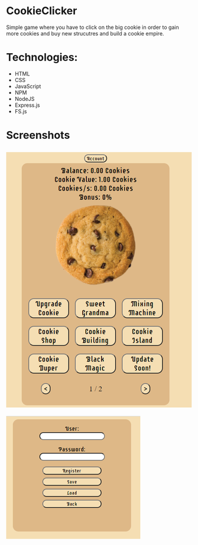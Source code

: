 # CookieClicker

Simple game where you have to click on the big cookie in order to gain more cookies and buy new strucutres and build a cookie empire.

# Technologies:
  - HTML
  - CSS
  - JavaScript
  - NPM
  - NodeJS
  - Express.js
  - FS.js

# Screenshots

![main page](Screenshots/Screenshot_1.png)
---
![account manager](Screenshots/Screenshot_2.png)
